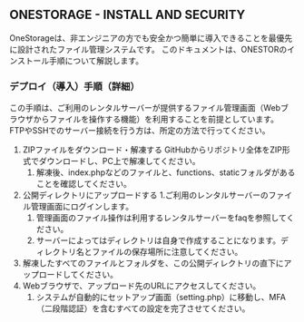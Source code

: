 ## ONESTORAGE - INSTALL AND SECURITY
OneStorageは、非エンジニアの方でも安全かつ簡単に導入できることを最優先に設計されたファイル管理システムです。
このドキュメントは、ONESTORのインストール手順について解説します。

### デプロイ（導入）手順（詳細）
この手順は、ご利用のレンタルサーバーが提供するファイル管理画面（Webブラウザからファイルを操作する機能）を利用することを前提としています。
FTPやSSHでのサーバー接続を行う方は、所定の方法で行ってください。

1. ZIPファイルをダウンロード・解凍する
GitHubからリポジトリ全体をZIP形式でダウンロードし、PC上で解凍してください。
   1. 解凍後、index.phpなどのファイルと、functions、staticフォルダがあることを確認してください。
1. 公開ディレクトリにアップロードする
1.ご利用のレンタルサーバーのファイル管理画面にログインします。
   1. 管理画面のファイル操作は利用するレンタルサーバーをfaqを参照してください。
   2. サーバーによってはディレクトリは自身で作成することになります。ディレクトリ名とファイルの保存場所に注意してください。
1. 解凍したすべてのファイルとフォルダを、この公開ディレクトリの直下にアップロードしてください。
1. Webブラウザで、アップロード先のURLにアクセスしてください。
   1. システムが自動的にセットアップ画面（setting.php）に移動し、MFA（二段階認証）を含むすべての設定を完了させてください。